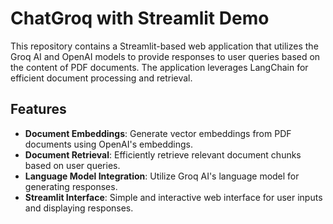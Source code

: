 # ChatGroq with Streamlit Demo

This repository contains a Streamlit-based web application that utilizes the Groq AI and OpenAI models to provide responses to user queries based on the content of PDF documents. The application leverages LangChain for efficient document processing and retrieval.

## Features

- **Document Embeddings**: Generate vector embeddings from PDF documents using OpenAI's embeddings.
- **Document Retrieval**: Efficiently retrieve relevant document chunks based on user queries.
- **Language Model Integration**: Utilize Groq AI's language model for generating responses.
- **Streamlit Interface**: Simple and interactive web interface for user inputs and displaying responses.
